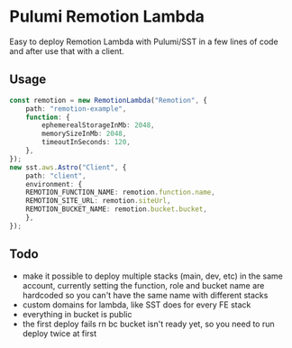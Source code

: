 # Pulumi Remotion Lambda

Easy to deploy Remotion Lambda with Pulumi/SST in a few lines of code and after use that with a client.

## Usage 

```ts
const remotion = new RemotionLambda("Remotion", {
    path: "remotion-example",
    function: {
        ephemerealStorageInMb: 2048,
        memorySizeInMb: 2048,
        timeoutInSeconds: 120,
    },
});
new sst.aws.Astro("Client", {
    path: "client",
    environment: {
    REMOTION_FUNCTION_NAME: remotion.function.name,
    REMOTION_SITE_URL: remotion.siteUrl,
    REMOTION_BUCKET_NAME: remotion.bucket.bucket,
    },
});
```

## Todo
- make it possible to deploy multiple stacks (main, dev, etc) in the same account, currently setting the function, role and bucket name are hardcoded so you can't have the same name with different stacks
- custom domains for lambda, like SST does for every FE stack
- everything in bucket is public
- the first deploy fails rn bc bucket isn't ready yet, so you need to run deploy twice at first